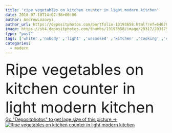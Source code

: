 ```yaml
---
title: 'ripe vegetables on kitchen counter in light modern kitchen'
date: 2018-07-10T14:02:38+00:00
author: AndrewLozovyi
author_url: https://depositphotos.com/portfolio-13193658.html?ref=64678756
image: https://st4.depositphotos.com/thumbs/13193658/image/20317/203175136/api_thumb_450.jpg?forcejpeg=true
type: "post"
tags: ['white' ,'nobody' ,'light' ,'uncooked' ,'kitchen' ,'cooking' ,'cuisine' ,'preparation' ,'tasty' ,'delicious' ,'appetizing' ,'yummy' ,'meal' ,'ripe' ,'nutrition' ,'modern' ,'paint' ,'prepare' ,'wall' ,'vegetarian' ,'interior' ,'vegetables' ,'home' ,'culinary' ,'indoors' ,'ingredients' ,'vitamins' ,'appetite' ,'antioxidant' ,'vegan' ,'unprocessed' ,'detox' ,'Healthy Eating' ,'bell peppers' ,'raw food' ,'raw food diet' ,'green onion' ,'organic food' ,'Scandinavian style' ,'kitchen counters' ]
categories: 
  - modern
---
```

<div aling="center">
            <font size="60"> Ripe vegetables on kitchen counter in light modern kitchen</font>   
</div>
<div>
    <a href='https://st4.depositphotos.com/thumbs/13193658/image/20317/203175136/api_thumb_450.jpg?forcejpeg=true?ref=64678756' target=_blank > Go "Depositphotos" to get lage size of this picture ->
        <img href='https://st4.depositphotos.com/thumbs/13193658/image/20317/203175136/api_thumb_450.jpg?forcejpeg=true?ref=64678756' src='https://st4.depositphotos.com/13193658/20317/i/950/depositphotos_203175136-stock-photo-ripe-vegetables-kitchen-counter-light.jpg?forcejpeg=true' alt='Ripe vegetables on kitchen counter in light modern kitchen' >
    </a>
</div>
